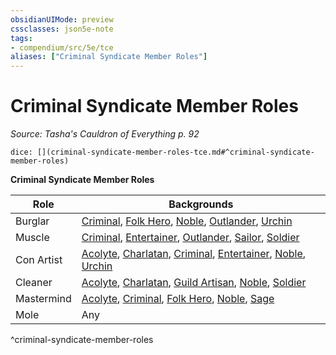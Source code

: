 ```yaml
---
obsidianUIMode: preview
cssclasses: json5e-note
tags:
- compendium/src/5e/tce
aliases: ["Criminal Syndicate Member Roles"]
---
```

# Criminal Syndicate Member Roles
*Source: Tasha's Cauldron of Everything p. 92* 

`dice: [](criminal-syndicate-member-roles-tce.md#^criminal-syndicate-member-roles)`

**Criminal Syndicate Member Roles**

| Role | Backgrounds |
|------|-------------|
| Burglar | [Criminal](/3-Mechanics/CLI/backgrounds/criminal.md), [Folk Hero](/3-Mechanics/CLI/backgrounds/folk-hero.md), [Noble](/3-Mechanics/CLI/backgrounds/noble.md), [Outlander](/3-Mechanics/CLI/backgrounds/outlander.md), [Urchin](/3-Mechanics/CLI/backgrounds/urchin.md) |
| Muscle | [Criminal](/3-Mechanics/CLI/backgrounds/criminal.md), [Entertainer](/3-Mechanics/CLI/backgrounds/entertainer.md), [Outlander](/3-Mechanics/CLI/backgrounds/outlander.md), [Sailor](/3-Mechanics/CLI/backgrounds/sailor.md), [Soldier](/3-Mechanics/CLI/backgrounds/soldier.md) |
| Con Artist | [Acolyte](/3-Mechanics/CLI/backgrounds/acolyte.md), [Charlatan](/3-Mechanics/CLI/backgrounds/charlatan.md), [Criminal](/3-Mechanics/CLI/backgrounds/criminal.md), [Entertainer](/3-Mechanics/CLI/backgrounds/entertainer.md), [Noble](/3-Mechanics/CLI/backgrounds/noble.md), [Urchin](/3-Mechanics/CLI/backgrounds/urchin.md) |
| Cleaner | [Acolyte](/3-Mechanics/CLI/backgrounds/acolyte.md), [Charlatan](/3-Mechanics/CLI/backgrounds/charlatan.md), [Guild Artisan](/3-Mechanics/CLI/backgrounds/guild-artisan.md), [Noble](/3-Mechanics/CLI/backgrounds/noble.md), [Soldier](/3-Mechanics/CLI/backgrounds/soldier.md) |
| Mastermind | [Acolyte](/3-Mechanics/CLI/backgrounds/acolyte.md), [Criminal](/3-Mechanics/CLI/backgrounds/criminal.md), [Folk Hero](/3-Mechanics/CLI/backgrounds/folk-hero.md), [Noble](/3-Mechanics/CLI/backgrounds/noble.md), [Sage](/3-Mechanics/CLI/backgrounds/sage.md) |
| Mole | Any |
^criminal-syndicate-member-roles